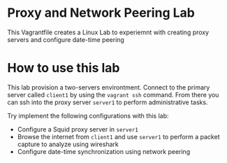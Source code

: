 # Proxy and Network Peering Lab

This Vagrantfile creates a Linux Lab to experiemnt with creating proxy servers and 
configure date-time peering

# How to use this lab

This lab provision a two-servers environtment. Connect to the primary server called `client1` by using the
`vagrant ssh` command. From there you can ssh into the proxy server `server1` to perform administrative tasks.

Try implement the following configurations with this lab: 

- Configure a Squid proxy server in `server1`
- Browse the internet from `client1` and use `server1` to perform a packet capture to analyze using wireshark
- Configure date-time synchronization using network peering

